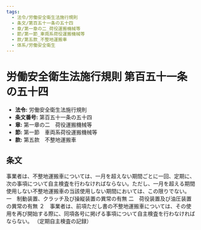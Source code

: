 ```yaml
---
tags:
  - 法令/労働安全衛生法施行規則
  - 条文/第百五十一条の五十四
  - 章/第一章の二_荷役運搬機械等
  - 節/第一節_車両系荷役運搬機械等
  - 款/第五款_不整地運搬車
  - 体系/労働安全衛生
---
```

# 労働安全衛生法施行規則 第百五十一条の五十四

- **法令:** 労働安全衛生法施行規則
- **条文番号:** 第百五十一条の五十四
- **章:** 第一章の二　荷役運搬機械等
- **節:** 第一節　車両系荷役運搬機械等
- **款:** 第五款　不整地運搬車

## 条文
事業者は、不整地運搬車については、一月を超えない期間ごとに一回、定期に、次の事項について自主検査を行わなければならない。ただし、一月を超える期間使用しない不整地運搬車の当該使用しない期間においては、この限りでない。
一　制動装置、クラッチ及び操縦装置の異常の有無
二　荷役装置及び油圧装置の異常の有無
２　事業者は、前項ただし書の不整地運搬車については、その使用を再び開始する際に、同項各号に掲げる事項について自主検査を行わなければならない。
（定期自主検査の記録）

